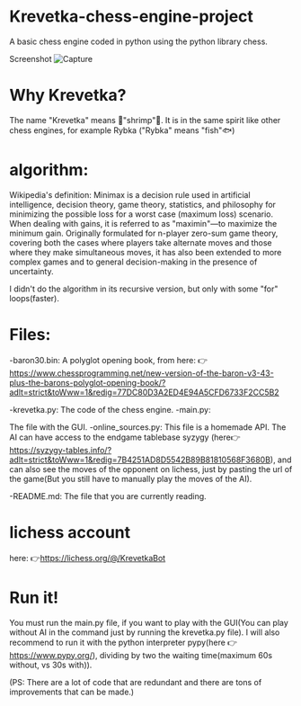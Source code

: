 # Krevetka-chess-engine-project
A basic chess engine coded in python using the python library chess.

Screenshot
![Capture](https://user-images.githubusercontent.com/104983707/166911776-a3860ced-65a5-4b0e-94ce-0bae0b65a930.PNG)


# Why Krevetka?
The name "Krevetka" means 🍤"shrimp"🦐.
It is in the same spirit like other chess engines, for example Rybka ("Rybka" means "fish"🐟)

# algorithm:
Wikipedia's definition: Minimax is a decision rule used in artificial intelligence, decision theory, game theory, statistics, and philosophy for minimizing the possible loss for a worst case (maximum loss) scenario. When dealing with gains, it is referred to as "maximin"—to maximize the minimum gain. Originally formulated for n-player zero-sum game theory, covering both the cases where players take alternate moves and those where they make simultaneous moves, it has also been extended to more complex games and to general decision-making in the presence of uncertainty.

I didn't do the algorithm in its recursive version, but only with some "for" loops(faster).

# Files:
-baron30.bin:
A polyglot opening book, from here: 👉 https://www.chessprogramming.net/new-version-of-the-baron-v3-43-plus-the-barons-polyglot-opening-book/?adlt=strict&toWww=1&redig=77DC80D3A2ED4E94A5CFD6733F2CC5B2

-krevetka.py:
The code of the chess engine.
-main.py:

The file with the GUI.
-online_sources.py:
This file is a homemade API. The AI can have access to the endgame tablebase syzygy (here👉https://syzygy-tables.info/?adlt=strict&toWww=1&redig=7B4251AD8D5542B89B81810568F3680B), and can also see the moves of the opponent on lichess, just by pasting the url of the game(But you still have to manually play the moves of the AI).

-README.md:
The file that you are currently reading.

# lichess account
here: 👉https://lichess.org/@/KrevetkaBot

# Run it!
You must run the main.py file, if you want to play with the GUI(You can play without AI in the command just by running the krevetka.py file). I will also recommend to run it with the python interpreter pypy(here 👉 https://www.pypy.org/), dividing by two the waiting time(maximum 60s without, vs 30s with)).


(PS: There are a lot of code that are redundant and there are tons of improvements that can be made.)
